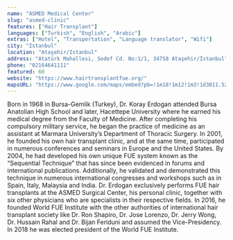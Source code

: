 ```yaml
---
name: "ASMED Medical Center"
slug: "asmed-clinic"
features: ["Hair Transplant"]
languages: ["Turkish", "English", "Arabic"]
extras: ["Hotel", "Transportation", "Language translator", "Wifi"]
city: "Istanbul"
location: "Ataşehir/Istanbul"
address: "Atatürk Mahallesi, Sedef Cd. No:1/1, 34758 Ataşehir/İstanbul"
phone: "02164641111"
featured: 60
website: "https://www.hairtransplantfue.org/"
mapsURL: "https://www.google.com/maps/embed?pb=!1m18!1m12!1m3!1d3011.5234619814155!2d29.113887816251946!3d40.99191457930242!2m3!1f0!2f0!3f0!3m2!1i1024!2i768!4f13.1!3m3!1m2!1s0x14cac63c9430a6ab%3A0x150b2ac4fc335bf5!2sASMED%20Medical%20Center!5e0!3m2!1sen!2str!4v1661295330018!5m2!1sen!2str"
---
```


Born in 1968 in Bursa-Gemlik (Turkey), Dr. Koray Erdogan attended Bursa Anatolian High School and later, Hacettepe University where he earned his medical degree from the Faculty of Medicine. After completing his compulsory military service, he began the practice of medicine as an assistant at Marmara University’s Department of Thoracic Surgery. In 2001, he founded his own hair transplant clinic, and at the same time, participated in numerous conferences and seminars in Europe and the United States. By 2004, he had developed his own unique FUE system known as the “Sequential Technique” that has since been evidenced in forums and international publications. Additionally, he validated and demonstrated this technique in numerous international congresses and workshops such as in Spain, Italy, Malaysia and India. Dr. Erdogan exclusively performs FUE hair transplants at the ASMED Surgical Center, his personal clinic, together with six other physicians who are specialists in their respective fields. In 2016, he founded World FUE Institute with the other authorities of international hair transplant society like Dr. Ron Shapiro, Dr. Jose Lorenzo, Dr. Jerry Wong, Dr. Hussain Rahal and Dr. Bijan Feriduni and assumed the Vice-Presidency. In 2018 he was elected president of the World FUE Institute.
